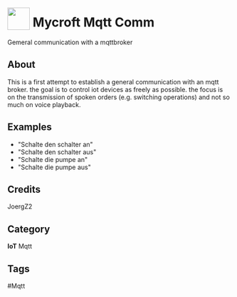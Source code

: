 # <img src="https://raw.githack.com/FortAwesome/Font-Awesome/master/svgs/solid/toggle-on.svg" card_color="#FF0000" width="50" height="50" style="vertical-align:bottom"/> Mycroft Mqtt Comm
Gemeral communication with a mqttbroker

## About
This is a first attempt to establish a general communication with an mqtt broker. the goal is to control iot devices as freely as possible. the focus is on the transmission of spoken orders (e.g. switching operations) and not so much on voice playback.

## Examples
* "Schalte den schalter an"
* "Schalte den schalter aus"
* "Schalte die pumpe an"
* "Schalte die pumpe aus"

## Credits
JoergZ2

## Category
**IoT**
Mqtt

## Tags
#Mqtt

